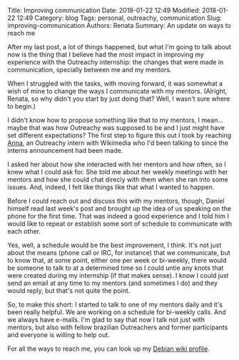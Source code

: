 Title: Improving communication
Date: 2018-01-22 12:49
Modified: 2018-01-22 12:49
Category: blog
Tags: personal, outreachy, communication
Slug: improving-communication
Authors: Renata
Summary: An update on ways to reach me

After my last post, a lot of things happened, but what I'm going to talk about now is the thing that I believe had the most impact in improving my experience with the Outreachy internship: the changes that were made in communication, specially between me and my mentors.

When I struggled with the tasks, with moving forward, it was somewhat a wish of mine to change the ways I communicate with my mentors. (Alright, Renata, so why didn't you start by just doing that? Well, I wasn't sure where to begin.)

I didn't know how to propose something like that to my mentors, I mean... maybe that was how Outreachy was supposed to be and I just might have set different expectations? The first step to figure this out I took by reaching [Anna](https://anna.flourishing.stream/), an Outreachy intern with Wikimedia who I'd been talking to since the interns announcement had been made.

I asked her about how she interacted with her mentors and how often, so I knew what I could ask for. She told me about her weekly meetings with her mentors and how she could chat direcly with them when she ran into some issues. And, indeed, I felt like things like that what I wanted to happen.

Before I could reach out and discuss this with my mentors, though, Daniel himself read last week's post and brought up the idea of us speaking on the phone for the first time. That was indeed a good experience and I told him I would like to repeat or establish some sort of schedule to communicate with each other.

Yes, well, a schedule would be the best improvement, I think. It's not just about the means (phone call or IRC, for instance) that we communicate, but to know that, at some point, either one per week or bi-weekly, there would be someone to talk to at a determined time so I could untie any knots that were created during my internship (if that makes sense). I know I could just send an email at any time to my mentors (and sometimes I do) and they would reply, but that's not quite the point.

So, to make this short: I started to talk to one of my mentors daily and it's been really helpful. We are working on a schedule for bi-weekly calls. And we always have e-mails. I'm glad to say that now I talk not just with mentors, but also with fellow brazilian Outreachers and former participants and everyone is willing to help out.

For all the ways to reach me, you can look up my [Debian wiki profile](https://wiki.debian.org/RenataDAvila).
